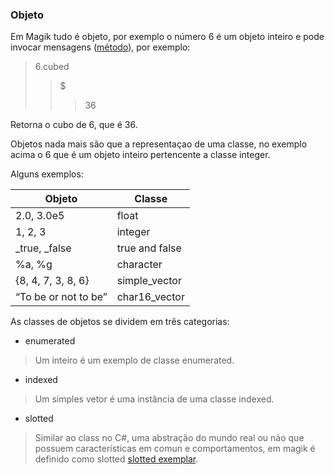 ### Objeto

Em Magik tudo é objeto, por exemplo o número 6 é um objeto inteiro e pode invocar mensagens ([método](method_procedure.md)), por exemplo:

> 6.cubed
>>$
>>>36

Retorna o cubo de 6, que é 36.

Objetos nada mais são que a representaçao de uma classe, no exemplo acima o 6 que é um objeto inteiro pertencente a classe integer.

Alguns exemplos: 

Objeto | Classe 
 --- | --- 
2.0, 3.0e5 | float 
1, 2, 3 | integer
_true, _false | true and false 
%a, %g |  character 
{8, 4, 7, 3, 8, 6} | simple_vector  
“To be or not to be” | char16_vector

As classes de objetos se dividem em três categorias:
- enumerated
> Um inteiro é um exemplo de classe enumerated.

- indexed
> Um simples vetor é uma instância de uma classe indexed.

- slotted
> Similar ao class no C#, uma abstração do mundo real ou não que possuem características em comun e comportamentos, em magik é definido como slotted [slotted exemplar](slotted.md).
